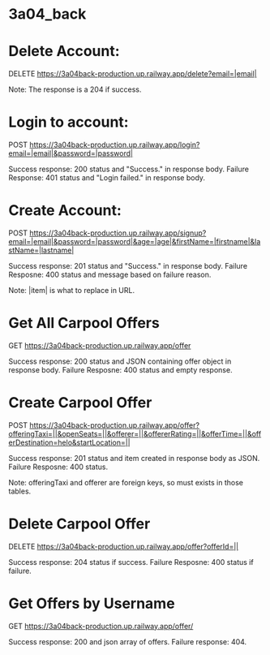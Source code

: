# 3a04_back

# Delete Account:
DELETE https://3a04back-production.up.railway.app/delete?email=|email|

Note: The response is a 204 if success.

# Login to account:
POST https://3a04back-production.up.railway.app/login?email=|email|&password=|password|

Success response: 200 status and "Success." in response body.
Failure Response: 401 status and "Login failed." in response body.

# Create Account:
POST https://3a04back-production.up.railway.app/signup?email=|email|&password=|password|&age=|age|&firstName=|firstname|&lastName=|lastname|

Success response: 201 status and "Success." in response body.
Failure Resposne: 400 status and message based on failure reason.

Note: |item| is what to replace in URL.

# Get All Carpool Offers
GET https://3a04back-production.up.railway.app/offer

Success response: 200 status and JSON containing offer object in response body.
Failure Resposne: 400 status and empty response.

# Create Carpool Offer
POST https://3a04back-production.up.railway.app/offer?offeringTaxi=||&openSeats=||&offerer=||&offererRating=||&offerTime=||&offerDestination=helo&startLocation=||

Success response: 201 status and item created in response body as JSON.
Failure Resposne: 400 status.

Note: offeringTaxi and offerer are foreign keys, so must exists in those tables.

# Delete Carpool Offer
DELETE https://3a04back-production.up.railway.app/offer?offerId=||

Success response: 204 status if success.
Failure Resposne: 400 status if failure.

# Get Offers by Username
GET https://3a04back-production.up.railway.app/offer/<username here>
  
Success response: 200 and json array of offers.
Failure response: 404.
